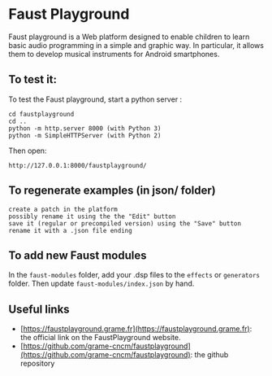 # Faust Playground

Faust playground is a Web platform designed to enable children to learn basic audio programming in a simple and graphic way. In particular, it allows them to develop musical instruments for Android smartphones.


## To test it:

To test the Faust playground, start a python server :

	cd faustplayground
	cd ..
	python -m http.server 8000 (with Python 3)
	python -m SimpleHTTPServer (with Python 2)

Then open:

	http://127.0.0.1:8000/faustplayground/

## To regenerate examples (in json/ folder)

    create a patch in the platform
    possibly rename it using the the "Edit" button
    save it (regular or precompiled version) using the "Save" button
    rename it with a .json file ending

## To add new Faust modules

In the `faust-modules` folder, add your .dsp files to the `effects` or `generators` folder. Then update `faust-modules/index.json` by hand.

## Useful links

- [https://faustplayground.grame.fr](https://faustplayground.grame.fr): the official link on the FaustPlayground website. 
- [https://github.com/grame-cncm/faustplayground](https://github.com/grame-cncm/faustplayground): the github repository
